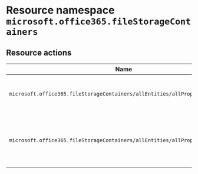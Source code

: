 # Resource namespace `microsoft.office365.fileStorageContainers`
## Resource actions
|Name|Description|Privileged|
|-|-|-|
|`microsoft.office365.fileStorageContainers/allEntities/allProperties/allTasks`|Manage all aspects of SharePoint Embedded containers|False|
|`microsoft.office365.fileStorageContainers/allEntities/allProperties/read`|Read entities and permissions of SharePoint Embedded containers|False|
